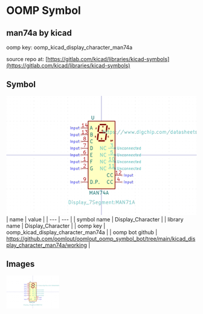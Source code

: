 # OOMP Symbol  
## man74a  by kicad  
  
oomp key: oomp_kicad_display_character_man74a  
  
source repo at: [https://gitlab.com/kicad/libraries/kicad-symbols](https://gitlab.com/kicad/libraries/kicad-symbols)  
## Symbol  
  
[![working.png](working_600.png)](working.png)  
| name | value | 
| --- | --- | 
| symbol name | Display_Character | 
| library name | Display_Character | 
| oomp key | oomp_kicad_display_character_man74a | 
| oomp bot github | https://github.com/oomlout/oomlout_oomp_symbol_bot/tree/main/kicad_display_character_man74a/working | 
## Images  
  
[![working.png](working_140.png)](working.png)  
